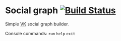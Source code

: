 # Social graph [![Build Status](https://api.travis-ci.org/olerom/vk_friends.svg?branch=master)](https://travis-ci.org/olerom/vk_friends)
Simple [VK](https://vk.com/) social graph builder.

Console commands: `run` `help` `exit`